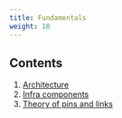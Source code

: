 ```yaml
---
title: Fundamentals
weight: 10
---
```


## Contents
1. [Architecture](fundamentals/architecture)
2. [Infra components](fundamentals/infra-components)
3. [Theory of pins and links](fundamentals/pins-and-links)